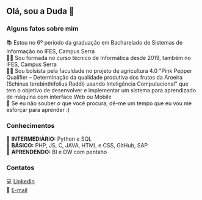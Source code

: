 ## Olá, sou a Duda 👋

### Alguns fatos sobre mim
📚 Estou no 6º período da graduação em Bacharelado de Sistemas de Informação no IFES, Campus Serra<br>
👩‍🎓 Sou formada no curso técnico de Informática desde 2019, também no IFES, Campus Serra<br>
👩‍🔬 Sou bolsista pela faculdade no projeto de agricultura 4.0 "Pink Pepper Qualifier – Determinação da qualidade produtiva dos frutos
da Aroeira (Schinus terebinthifolius Raddi) usando Inteligência Computacional" que tem o objetivo de desenvolver e implementar um sistema para aprendizado de máquina com interface Web ou Mobile<br>
🤝 Se eu não souber o que você procura, dê-me um tempo que eu vou me esforçar para aprender :)

### Conhecimentos
📌 **INTERMEDIÁRIO:** Python e SQL<br>
📌 **BÁSICO:** PHP, JS, C, JAVA, HTML e CSS, GitHub, SAP<br>
📌 **APRENDENDO:** BI e DW com pentaho<br>

### Contatos
💻 [LinkedIn](https://www.linkedin.com/in/eduardarsimoes)<br>
📧 [E-mail](mailto:eduardarsimoes@agmail.com?subject=[GitHub]%20Acabei%20de%20ver%20o%20seu%20perfil)<br>
